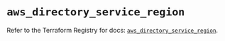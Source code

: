 # `aws_directory_service_region`

Refer to the Terraform Registry for docs: [`aws_directory_service_region`](https://registry.terraform.io/providers/hashicorp/aws/6.14.0/docs/resources/directory_service_region).
